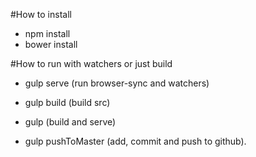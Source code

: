 #How to install

- npm install
- bower install

#How to run with watchers or just build

- gulp serve (run browser-sync and watchers)

- gulp build (build src)

- gulp (build and serve)

- gulp pushToMaster (add, commit and push to github).
